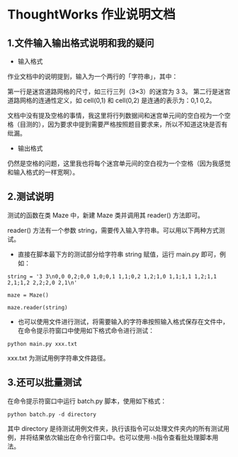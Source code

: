 # ThoughtWorks 作业说明文档 #
## 1.文件输入输出格式说明和我的疑问 ##
- 输入格式

作业文档中的说明提到，输入为一个两行的「字符串」，其中：

第一行是迷宫道路网格的尺寸，如三行三列（3&times;3）的迷宫为 3 3。
第二行是迷宫道路网格的连通性定义，如 cell(0,1) 和 cell(0,2) 是连通的表示为：0,1 0,2。

文档中没有提及空格的事情，我这里将行列数据间和迷宫单元间的空白视为一个空格（目测的），因为要求中提到需要严格按照题目要求来，所以不知道这块是否有纰漏。

- 输出格式

仍然是空格的问题，这里我也将每个迷宫单元间的空白视为一个空格（因为我感觉和输入格式的一样宽啊）。
## 2.测试说明 ##
测试的函数在类 Maze 中，新建 Maze 类并调用其 reader() 方法即可。

reader() 方法有一个参数 string，需要传入输入字符串。可以用以下两种方式测试。

- 直接在脚本最下方的测试部分给字符串 string 赋值，运行 main.py 即可，例如：

```string = '3 3\n0,0 0,2;0,0 1,0;0,1 1,1;0,2 1,2;1,0 1,1;1,1 1,2;1,1 2,1;1,2 2,2;2,0 2,1\n' ```

```maze = Maze()```

```maze.reader(string)```

- 也可以使用文件进行测试，将需要输入的字符串按照输入格式保存在文件中，在命令提示符窗口中使用如下格式命令进行测试：

```python main.py xxx.txt```

xxx.txt 为测试用例字符串文件路径。
## 3.还可以批量测试 ##
在命令提示符窗口中运行 batch.py 脚本，使用如下格式：

```python batch.py -d directory```

其中 directory 是待测试用例文件夹，执行该指令可以处理文件夹内的所有测试用例，并将结果依次输出在命令行窗口中。也可以使用```-h```指令查看批处理脚本用法。





